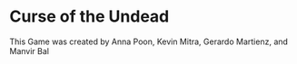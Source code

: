 # Curse of the Undead
This Game was created by  Anna Poon, Kevin Mitra, Gerardo Martienz, and Manvir Bal
